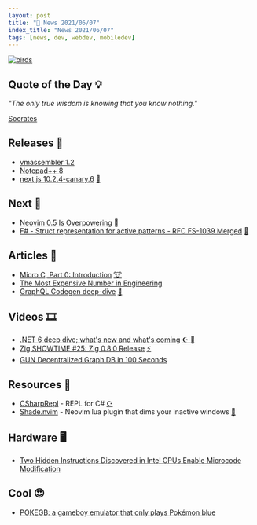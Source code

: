 ```yaml
---
layout: post
title: "📜 News 2021/06/07"
index_title: "News 2021/06/07"
tags: [news, dev, webdev, mobiledev]
---
```


<a href="https://daily-tech-news.github.io/2021/06/07/news.html">
  <img src="https://user-images.githubusercontent.com/430272/121121693-709aaf80-c7f6-11eb-9e94-3bd6108e1cb1.jpeg"
     alt="birds"
     class="image">
</a>

## Quote of the Day 💡

_"The only true wisdom is knowing that you know nothing."_

[Socrates](https://en.wikipedia.org/wiki/Socrates)

## Releases 🥳

- [vmassembler 1.2](https://githacks.org/vmp2/vmassembler/-/releases/v1.2)
- [Notepad++ 8](https://notepad-plus-plus.org/downloads/v8/)
- [next.js 10.2.4-canary.6](https://github.com/vercel/next.js/releases/tag/v10.2.4-canary.6) [🔶](https://www.ecma-international.org "#javascript")

## Next 👀

- [Neovim 0.5 Is Overpowering](https://crispgm.com/page/neovim-is-overpowering.html) [🍃](https://neovim.io "#neovim")
- [F# - Struct representation for active patterns - RFC FS-1039 Merged](https://github.com/dotnet/fsharp/pull/10338) [🔷](https://fsharp.org "#fsharp #dotnet")

## Articles 📜

- [Micro C, Part 0: Introduction](https://blog.josephmorag.com/posts/mcc0/) [🐮](https://www.iso.org/standard/74528.html "#c")
- [The Most Expensive Number in Engineering](https://surjan.substack.com/p/the-most-expensive-number-in-engineering)
- [GraphQL Codegen deep-dive](https://budde377.medium.com/graphql-codegen-deep-dive-37eee522e4e5) [🎯](https://dart.dev "#dartlang")

## Videos 🎞

- [.NET 6 deep dive; what's new and what's coming](https://www.youtube.com/watch?v=GJ_PaRNDe9E) [☪️ ](https://docs.microsoft.com/en-us/dotnet/csharp "#csharp #dotnet") [🔷](https://fsharp.org "#fsharp #dotnet")
- [Zig SHOWTIME #25: Zig 0.8.0 Release](https://www.youtube.com/watch?v=tdgkdOui_uU) [⚡️](https://ziglang.org "#ziglang")
- [GUN Decentralized Graph DB in 100 Seconds](https://www.youtube.com/watch?v=JtO6UwQs8I0)

## Resources 🎪

- [CSharpRepl](https://github.com/waf/CSharpRepl) - REPL for C# [☪️ ](https://docs.microsoft.com/en-us/dotnet/csharp "#csharp #dotnet")
- [Shade.nvim](https://github.com/sunjon/Shade.nvim) - Neovim lua plugin that dims your inactive windows [🍃](https://neovim.io "#neovim")

## Hardware 🖥

- [Two Hidden Instructions Discovered in Intel CPUs Enable Microcode Modification](https://www.infoq.com/news/2021/04/intel-hidden-instructions/)

## Cool 😍

- [POKEGB: a gameboy emulator that only plays Pokémon blue](https://binji.github.io/posts/pokegb/)

